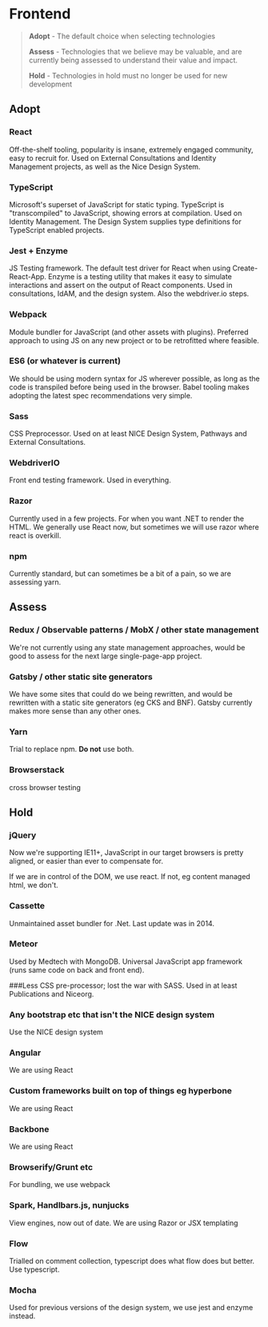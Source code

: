 # Frontend

> **Adopt** - The default choice when selecting technologies
>
> **Assess**  - Technologies that we believe may be valuable, and are currently being assessed to understand their value and impact.
>
> **Hold** - Technologies in hold must no longer be used for new development

## Adopt
### React
Off-the-shelf tooling, popularity is insane, extremely engaged community, easy to recruit for. Used on External Consultations and Identity Management projects, as well as the Nice Design System.

### TypeScript
Microsoft's superset of JavaScript for static typing. TypeScript is "transcompiled" to JavaScript, showing errors at compilation. Used on Identity Management. The Design System supplies type definitions for TypeScript enabled projects.

### Jest + Enzyme
JS Testing framework. The default test driver for React when using Create-React-App. Enzyme is a testing utility that makes it easy to simulate interactions and assert on the output of React components. Used in consultations, IdAM, and the design system. Also the webdriver.io steps.

### Webpack
Module bundler for JavaScript (and other assets with plugins). Preferred approach to using JS on any new project or to be retrofitted where feasible.

### ES6 (or whatever is current)
We should be using modern syntax for JS wherever possible, as long as the code is transpiled before being used in the browser. Babel tooling makes adopting the latest spec recommendations very simple.

### Sass
CSS Preprocessor. Used on at least NICE Design System, Pathways and External Consultations.

### WebdriverIO
Front end testing framework. Used in everything. 

### Razor
Currently used in a few projects. For when you want .NET to render the HTML. We generally use React now, but sometimes we will use razor where react is overkill.

### npm
Currently standard, but can sometimes be a bit of a pain, so we are assessing yarn. 


## Assess
### Redux / Observable patterns / MobX / other state management
We're not currently using any state management approaches, would be good to assess for the next large single-page-app project.

### Gatsby / other static site generators
We have some sites that could do we being rewritten, and would be rewritten with a static site generators (eg CKS and BNF). Gatsby currently makes more sense than any other ones.

### Yarn
Trial to replace npm. **Do not** use both.

### Browserstack
cross browser testing

## Hold

### jQuery	
Now we're supporting IE11+, JavaScript in our target browsers is pretty aligned, or easier than ever to compensate for. 

If we are in control of the DOM, we use react. If not, eg content managed html, we don't.

### Cassette
Unmaintained asset bundler for .Net. Last update was in 2014.

### Meteor
Used by Medtech with MongoDB. Universal JavaScript app framework (runs same code on back and front end).

###Less
CSS pre-processor; lost the war with SASS. Used in at least Publications and Niceorg.

### Any bootstrap etc that isn't the NICE design system
Use the NICE design system

### Angular
We are using React

### Custom frameworks built on top of things eg hyperbone	
We are using React

### Backbone	
We are using React

### Browserify/Grunt etc	
For bundling, we use webpack

### Spark, Handlbars.js, nunjucks	
View engines, now out of date. We are using Razor or JSX templating

### Flow	
Trialled on comment collection, typescript does what flow does but better. Use typescript.

### Mocha
Used for previous versions of the design system, we use jest and enzyme instead.
